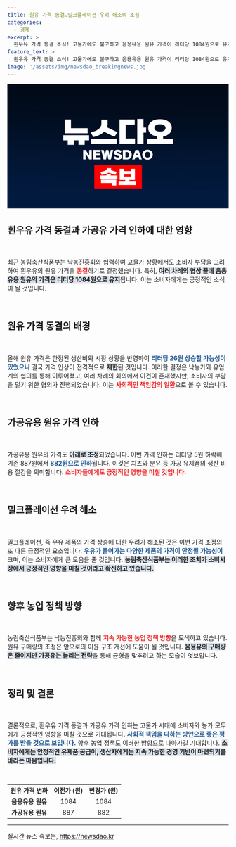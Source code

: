 ```yaml
---
title: 원유 가격 동결…밀크플레이션 우려 해소의 조짐
categories:
  - 경제
excerpt: >
  흰우유 가격 동결 소식! 고물가에도 불구하고 음용유용 원유 가격이 리터당 1084원으로 유지되며 소비자 부담 완화. 가공유 가격은 소폭 인하로 밀크플레이션 우려를 한층 덜어준다.
feature_text: >
  흰우유 가격 동결 소식! 고물가에도 불구하고 음용유용 원유 가격이 리터당 1084원으로 유지되며 소비자 부담 완화. 가공유 가격은 소폭 인하로 밀크플레이션 우려를 한층 덜어준다.
image: '/assets/img/newsdao_breakingnews.jpg'
---
```


<p><img src="/assets/img/newsdao_breakingnews.jpg" alt="koreaapp 속보" /></p>

<h2 data-ke-size="size26">흰우유 가격 동결과 가공유 가격 인하에 대한 영향</h2>

<p data-ke-size="size16">&nbsp;</p>

<p data-ke-size="size16">최근 농림축산식품부는 낙농진흥회와 협력하여 고물가 상황에서도 소비자 부담을 고려하여 흰우유의 원유 가격을 <b><span style="color: #ee2323;">동결</span></b>하기로 결정했습니다. 특히, <b><span style="background-color: #21538527;">여러 차례의 협상 끝에 음용유용 원유의 가격은 리터당 1084원으로 유지</span></b>됩니다. 이는 소비자에게는 긍정적인 소식이 될 것입니다.</p>

<p data-ke-size="size16">&nbsp;</p>

<h2 data-ke-size="size26">원유 가격 동결의 배경</h2>

<p data-ke-size="size16">&nbsp;</p>

<p data-ke-size="size16">올해 원유 가격은 한정된 생산비와 시장 상황을 반영하여 <b><span style="color: #1a5490;">리터당 26원 상승할 가능성이 있었으나</span></b> 결국 가격 인상이 전격적으로 <b><span style="background-color: #21538527;">제한</span></b>된 것입니다. 이러한 결정은 낙농가와 유업계의 협의를 통해 이루어졌고, 여러 차례의 회의에서 이견이 존재했지만, 소비자의 부담을 덜기 위한 협의가 진행되었습니다. 이는 <b><span style="color: #ee2323;">사회적인 책임감의 일환</span></b>으로 볼 수 있습니다.</p>

<p data-ke-size="size16">&nbsp;</p>

<h2 data-ke-size="size26">가공유용 원유 가격 인하</h2>

<p data-ke-size="size16">&nbsp;</p>

<p data-ke-size="size16">가공유용 원유의 가격도 <b><span style="background-color: #21538527;">아래로 조정</span></b>되었습니다. 이번 가격 인하는 리터당 5원 하락해 기존 887원에서 <b><span style="color: #1a5490;">882원으로 인하</span></b>됩니다. 이것은 치즈와 분유 등 가공 유제품의 생산 비용 절감을 의미합니다. <b><span style="color: #ee2323;">소비자들에게도 긍정적인 영향을 미칠 것입니다.</span></b></p>

<p data-ke-size="size16">&nbsp;</p>

<h2 data-ke-size="size26">밀크플레이션 우려 해소</h2>

<p data-ke-size="size16">&nbsp;</p>

<p data-ke-size="size16">밀크플레이션, 즉 우유 제품의 가격 상승에 대한 우려가 해소된 것은 이번 가격 조정의 또 다른 긍정적인 요소입니다. <b><span style="color: #1a5490;">우유가 들어가는 다양한 제품의 가격이 안정될 가능성이</span></b> 크며, 이는 소비자에게 큰 도움을 줄 것입니다. <b><span style="background-color: #21538527;">농림축산식품부는 이러한 조치가 소비시장에서 긍정적인 영향을 미칠 것이라고 확신하고 있습니다.</span></b></p>

<p data-ke-size="size16">&nbsp;</p>

<h2 data-ke-size="size26">향후 농업 정책 방향</h2>

<p data-ke-size="size16">&nbsp;</p>

<p data-ke-size="size16">농림축산식품부는 낙농진흥회와 함께 <b><span style="color: #ee2323;">지속 가능한 농업 정책 방향</span></b>을 모색하고 있습니다. 원유 구매량의 조정은 앞으로의 이윤 구조 개선에 도움이 될 것입니다. <b><span style="background-color: #21538527;">음용유의 구매량은 줄이지만 가공유는 늘리는 전략</span></b>을 통해 균형을 맞추려고 하는 모습이 엿보입니다.</p>

<p data-ke-size="size16">&nbsp;</p>

<h2 data-ke-size="size26">정리 및 결론</h2>

<p data-ke-size="size16">&nbsp;</p>

<p data-ke-size="size16">결론적으로, 흰우유 가격 동결과 가공유 가격 인하는 고물가 시대에 소비자와 농가 모두에게 긍정적인 영향을 미칠 것으로 기대됩니다. <b><span style="color: #1a5490;">사회적 책임을 다하는 방안으로 좋은 평가를 받을 것으로 보입니다.</span></b> 향후 농업 정책도 이러한 방향으로 나아가길 기대합니다. <b><span style="background-color: #21538527;">소비자에게는 안정적인 유제품 공급이, 생산자에게는 지속 가능한 경영 기반이 마련되기를 바라는 마음입니다.</span></b></p>

<p data-ke-size="size16">&nbsp;</p>

<table style="width: 100%; border-collapse: collapse;">
<tr>
<td style="text-align: center; height: 17px;"><b>원유 가격 변화</b></td>
<td style="text-align: center; height: 17px;"><b>이전가 (원)</b></td>
<td style="text-align: center; height: 17px;"><b>변경가 (원)</b></td>
</tr>
<tr>
<td style="text-align: center; height: 17px;"><b>음용유용 원유</b></td>
<td style="text-align: center; height: 17px;">1084</td>
<td style="text-align: center; height: 17px;">1084</td>
</tr>
<tr>
<td style="text-align: center; height: 17px;"><b>가공유용 원유</b></td>
<td style="text-align: center; height: 17px;">887</td>
<td style="text-align: center; height: 17px;">882</td>
</tr>
</table>

<hr />
실시간 뉴스 속보는, <a href="https://newsdao.kr" rel="dofollow">https://newsdao.kr</a>



